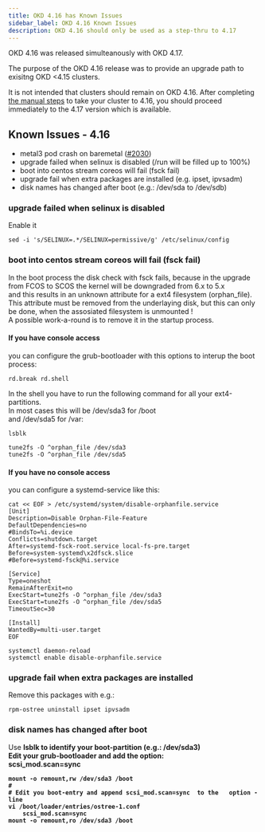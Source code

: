 ```yaml
---
title: OKD 4.16 has Known Issues
sidebar_label: OKD 4.16 Known Issues
description: OKD 4.16 should only be used as a step-thru to 4.17
---
```


OKD 4.16 was released simulteanously with OKD 4.17.

The purpose of the OKD 4.16 release was to provide an upgrade path to exisitng OKD \<4.15 clusters.

It is not intended that clusters should remain on OKD 4.16. After completing [the manual steps](2-fcos-to-scos-migration.md) to take your cluster to 4.16, you should proceed immediately to the 4.17 version which is available.

## Known Issues - 4.16
- metal3 pod crash on baremetal ([#2030](https://github.com/okd-project/okd/issues/2030))
- upgrade failed when selinux is disabled (/run will be filled up to 100%)
- boot into centos stream coreos will fail (fsck fail)
- upgrade fail when extra packages are installed (e.g. ipset, ipvsadm)
- disk names has changed after boot (e.g.: /dev/sda to /dev/sdb)

### upgrade failed when selinux is disabled
Enable it
```
sed -i 's/SELINUX=.*/SELINUX=permissive/g' /etc/selinux/config
```

### boot into centos stream coreos will fail (fsck fail)
In the boot process the disk check with fsck fails, because in the upgrade from FCOS to SCOS the kernel will be downgraded from 6.x to 5.x<br>
and this results in an unknown attribute for a ext4 filesystem (orphan_file).<br>
This attribute must be removed from the underlaying disk, but this can only be done, when the assosiated filesystem is unmounted !<br>
A possible work-a-round is to remove it in the startup process.<br>
#### If you have console access
you can configure the grub-bootloader with this options to interup the boot process:<br>
```
rd.break rd.shell
```
In the shell you have to run the following command for all your ext4-partitions.<br>
In most cases this will be /dev/sda3 for /boot<br>
and /dev/sda5 for /var:
```
lsblk

tune2fs -O ^orphan_file /dev/sda3
tune2fs -O ^orphan_file /dev/sda5
```
#### If you have no console access
you can configure a systemd-service like this:
```
cat << EOF > /etc/systemd/system/disable-orphanfile.service
[Unit]
Description=Disable Orphan-File-Feature
DefaultDependencies=no
#BindsTo=%i.device
Conflicts=shutdown.target
After=systemd-fsck-root.service local-fs-pre.target
Before=system-systemd\x2dfsck.slice
#Before=systemd-fsck@%i.service

[Service]
Type=oneshot
RemainAfterExit=no
ExecStart=tune2fs -O ^orphan_file /dev/sda3
ExecStart=tune2fs -O ^orphan_file /dev/sda5
TimeoutSec=30

[Install]
WantedBy=multi-user.target
EOF

systemctl daemon-reload
systemctl enable disable-orphanfile.service
```
### upgrade fail when extra packages are installed
Remove this packages with e.g.:<br>
```
rpm-ostree uninstall ipset ipvsadm
```
### disk names has changed after boot
Use <b>lsblk<b> to identify your boot-partition (e.g.: /dev/sda3)<br>
Edit your grub-bootloader and add the option:<br>
scsi_mod.scan=sync
```
mount -o remount,rw /dev/sda3 /boot
#
# Edit you boot-entry and append scsi_mod.scan=sync  to the   option - line
vi /boot/loader/entries/ostree-1.conf
    scsi_mod.scan=sync
mount -o remount,ro /dev/sda3 /boot
```
